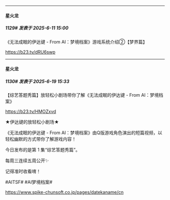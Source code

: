 ﻿
*****

####  星火龙  
##### 1129#       发表于 2025-6-11 15:00

《无法成眠的伊达键 - From AI：梦境档案》游戏系统介绍②【梦界篇】

https://b23.tv/dRU6swp

*****

####  星火龙  
##### 1130#       发表于 2025-6-19 15:33

【综艺答题秀篇】放轻松小剧场带你了解《无法成眠的伊达键 - From AI：梦境档案》

https://b23.tv/HMOZxvd

★伊达键的放轻松小剧场★

《无法成眠的伊达键 - From AI：梦境档案》由Q版游戏角色演出的短篇视频，以轻松幽默的方式带你了解游戏内容！

今日发布的是第 1 集“综艺答题秀篇”。

每周三连续五周公开✨

记得准时收看唷！

#AITSF# #AI梦境档案#

https://www.spike-chunsoft.co.jp/pages/datekaname/cn


